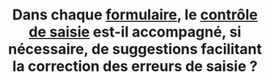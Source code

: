 ---
title: Dans chaque [formulaire](#formulaire), le [contrôle de saisie](#controle-de-saisie-formulaire) est-il accompagné, si nécessaire, de suggestions facilitant la correction des erreurs de saisie ?
---